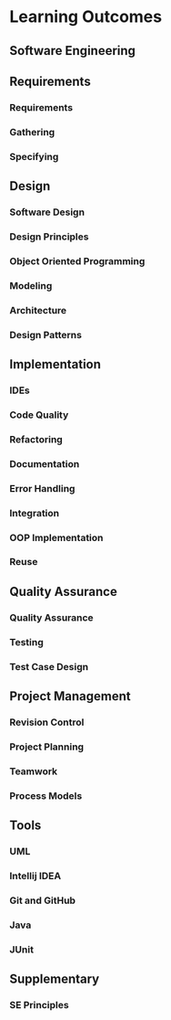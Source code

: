 <link rel="stylesheet" href="{{baseUrl}}/css/textbook.css">

<div class="website-content">

# Learning Outcomes

## Software Engineering

<include src="../softwareEngineering/prosAndCons/outcomes.md" />

## Requirements

### Requirements

<include src="../requirements/introduction/outcomes.md" />
<include src="../requirements/nonFunctionalRequirements/outcomes.md" />
<include src="../requirements/prioritizing/outcomes.md" />
<include src="../requirements/quality/outcomes.md" />

### Gathering

<include src="../gatheringRequirements/brainstorming/outcomes.md" />
<include src="../gatheringRequirements/userSurveys/outcomes.md" />
<include src="../gatheringRequirements/observation/outcomes.md" />
<include src="../gatheringRequirements/interviews/outcomes.md" />
<include src="../gatheringRequirements/focusGroups/outcomes.md" />
<include src="../gatheringRequirements/prototyping/outcomes.md" />
<include src="../gatheringRequirements/productSurveys/outcomes.md" />

### Specifying

<include src="../specifyingRequirements/prose/what/outcomes.md" />
<include src="../specifyingRequirements/featureList/what/outcomes.md" />

<include src="../specifyingRequirements/userStories/introduction/outcomes.md" />
<include src="../specifyingRequirements/userStories/details/outcomes.md" />
<include src="../specifyingRequirements/userStories/usage/outcomes.md" />

<include src="../specifyingRequirements/useCases/introduction/outcomes.md" />
<include src="../specifyingRequirements/useCases/identifying/outcomes.md" />
<include src="../specifyingRequirements/useCases/details/outcomes.md" />
<include src="../specifyingRequirements/useCases/usage/outcomes.md" />

<include src="../specifyingRequirements/glossary/what/outcomes.md" />
<include src="../specifyingRequirements/supplementaryRequirements/what/outcomes.md" />

## Design

### Software Design

<include src="../design/introduction/basic/outcomes.md" />
<include src="../design/introduction/multilevelDesign/outcomes.md" />

### Design Principles

<include src="../designPrinciples/abstraction/what/outcomes.md" />
<include src="../designPrinciples/coupling/what/outcomes.md" />
<include src="../designPrinciples/coupling/why/outcomes.md" />
<include src="../designPrinciples/coupling/how/outcomes.md" />
<include src="../designPrinciples/coupling/types/outcomes.md" />
<include src="../designPrinciples/cohesion/how/outcomes.md" />
<include src="../designPrinciples/cohesion/what/outcomes.md" />
<include src="../designPrinciples/cohesion/why/outcomes.md" />
<include src="../designPrinciples/dependencyInversionPrinciple/what/outcomes.md" />
<include src="../designPrinciples/openClosedPrinciple/what/outcomes.md" />

### Object Oriented Programming

<include src="../oopDesign/introduction/outcomes.md" />

<include src="../oopDesign/objects/basic/outcomes.md" />
<include src="../oopDesign/objects/abstraction/outcomes.md" />
<include src="../oopDesign/objects/encapsulation/outcomes.md" />

<include src="../oopDesign/classes/basic/outcomes.md" />
<include src="../oopDesign/classes/classLevelMembers/outcomes.md" />
<include src="../oopDesign/classes/enumerations/outcomes.md" />

<include src="../oopDesign/associations/basic/outcomes.md" />
<include src="../oopDesign/associations/navigability/outcomes.md" />
<include src="../oopDesign/associations/multiplicity/outcomes.md" />
<include src="../oopDesign/associations/dependencies/outcomes.md" />
<include src="../oopDesign/associations/composition/outcomes.md" />
<include src="../oopDesign/associations/aggregation/outcomes.md" />
<include src="../oopDesign/associations/associationClasses/outcomes.md" />

<include src="../oopDesign/inheritance/basic/outcomes.md" />
<include src="../oopDesign/inheritance/overriding/outcomes.md" />
<include src="../oopDesign/inheritance/overloading/outcomes.md" />
<include src="../oopDesign/inheritance/interfaces/outcomes.md" />
<include src="../oopDesign/inheritance/abstractClasses/outcomes.md" />
<include src="../oopDesign/inheritance/dynamicAndStaticBinding/outcomes.md" />
<include src="../oopDesign/inheritance/substitutability/outcomes.md" />

<include src="../oopDesign/polymorphism/introduction/outcomes.md" />
<include src="../oopDesign/polymorphism/basic/outcomes.md" />
<include src="../oopDesign/polymorphism/mechanism/outcomes.md" />

<include src="../oopDesign/conceptualizingSolution/introduction/outcomes.md" />
<include src="../oopDesign/conceptualizingSolution/basic/outcomes.md" />
<include src="../oopDesign/conceptualizingSolution/intermediate/outcomes.md" />

<include src="../oopDesign/faq/outcomes.md" />

### Modeling

<include src="../modeling/introduction/what/outcomes.md" />
<include src="../modeling/introduction/how/outcomes.md" />
<include src="../modeling/introduction/umlModels/outcomes.md" />

<include src="../modeling/modelingStructures/classDiagramsBasic/outcomes.md" />
<include src="../modeling/modelingStructures/classDiagramsIntermediate/outcomes.md" />
<include src="../modeling/modelingStructures/classDiagramsAdvanced/outcomes.md" />

<include src="../modeling/modelingStructures/objectDiagrams/outcomes.md" />

<include src="../modeling/modelingStructures/objectOrientedDomainModels/outcomes.md" />

<include src="../modeling/modelingStructures/deploymentDiagrams/outcomes.md" />
<include src="../modeling/modelingStructures/componentDiagrams/outcomes.md" />
<include src="../modeling/modelingStructures/packageDiagrams/outcomes.md" />
<include src="../modeling/modelingStructures/compositeStructureDiagrams/outcomes.md" />

<include src="../modeling/modelingBehaviors/activityDiagrams/outcomes.md" />

<include src="../modeling/modelingBehaviors/sequenceDiagramsBasic/outcomes.md" />
<include src="../modeling/modelingBehaviors/sequenceDiagramsIntermediate/outcomes.md" />
<include src="../modeling/modelingBehaviors/sequenceDiagramsAdvanced/outcomes.md" />

<include src="../modeling/modelingBehaviors/useCaseDiagrams/outcomes.md" />

<include src="../modeling/modelingBehaviors/timingDiagrams/outcomes.md" />
<include src="../modeling/modelingBehaviors/interactionOverviewDiagrams/outcomes.md" />
<include src="../modeling/modelingBehaviors/communicationDiagrams/outcomes.md" />
<include src="../modeling/modelingBehaviors/stateMachineDiagrams/outcomes.md" />

### Architecture

<include src="../architecture/introduction/what/outcomes.md" />
<include src="../architecture/architectureDiagrams/reading/outcomes.md" />
<include src="../architecture/architectureDiagrams/drawing/outcomes.md" />

<include src="../architecture/architecturalStyles/introduction/what/outcomes.md" />
<include src="../architecture/architecturalStyles/nTier/what/outcomes.md" />
<include src="../architecture/architecturalStyles/clientServer/what/outcomes.md" />
<include src="../architecture/architecturalStyles/transactionProcessing/what/outcomes.md" />
<include src="../architecture/architecturalStyles/serviceOriented/what/outcomes.md" />
<include src="../architecture/architecturalStyles/eventDriven/what/outcomes.md" />
<include src="../architecture/architecturalStyles/more/moreStyles/outcomes.md" />
<include src="../architecture/architecturalStyles/more/usingStyles/outcomes.md" />

### Design Patterns

<include src="../designPatterns/introduction/what/outcomes.md" />
<include src="../designPatterns/introduction/format/outcomes.md" />

<include src="../designPatterns/singleton/what/outcomes.md" />
<include src="../designPatterns/singleton/implementation/outcomes.md" />
<include src="../designPatterns/singleton/application/outcomes.md" />
<include src="../designPatterns/singleton/evaluation/outcomes.md" />

<include src="../designPatterns/abstractionOccurrence/what/outcomes.md" />

<include src="../designPatterns/facade/what/outcomes.md" />

<include src="../designPatterns/command/what/outcomes.md" />

<include src="../designPatterns/modelViewController/what/outcomes.md" />

<include src="../designPatterns/observer/what/outcomes.md" />

<include src="../designPatterns/more/combiningDesignPatterns/outcomes.md" />
<include src="../designPatterns/more/otherDesignPatterns/outcomes.md" />
<include src="../designPatterns/more/usingDesignPatterns/outcomes.md" />
<include src="../designPatterns/more/otherTypesOfPatterns/outcomes.md" />

## Implementation

### IDEs

<include src="../ides/introduction/what/outcomes.md" />
<include src="../ides/debugging/what/outcomes.md" />

### Code Quality

<include src="../codeQuality/introduction/basic/outcomes.md" />

<include src="../codeQuality/maximiseReadability/introduction/outcomes.md" />
<include src="../codeQuality/maximiseReadability/basic/outcomes.md" />
<include src="../codeQuality/maximiseReadability/intermediate/outcomes.md" />
<include src="../codeQuality/maximiseReadability/advanced/outcomes.md" />

<include src="../codeQuality/followStandard/introduction/outcomes.md" />
<include src="../codeQuality/followStandard/basic/outcomes.md" />
<include src="../codeQuality/followStandard/intermediate/outcomes.md" />

<include src="../codeQuality/nameWell/introduction/outcomes.md" />
<include src="../codeQuality/nameWell/basic/outcomes.md" />
<include src="../codeQuality/nameWell/intermediate/outcomes.md" />

<include src="../codeQuality/avoidShortcuts/introduction/outcomes.md" />
<include src="../codeQuality/avoidShortcuts/basic/outcomes.md" />
<include src="../codeQuality/avoidShortcuts/intermediate/outcomes.md" />

<include src="../codeQuality/commentMinimally/introduction/outcomes.md" />
<include src="../codeQuality/commentMinimally/basic/outcomes.md" />
<include src="../codeQuality/commentMinimally/intermediate/outcomes.md" />

### Refactoring

<include src="../refactoring/what/outcomes.md" />
<include src="../refactoring/how/outcomes.md" />
<include src="../refactoring/when/outcomes.md" />

### Documentation

<include src="../documentation/introduction/what/outcomes.md" />

<include src="../documentation/guidelines/goTopDown/what/outcomes.md" />
<include src="../documentation/guidelines/goTopDown/why/outcomes.md" />
<include src="../documentation/guidelines/goTopDown/how/outcomes.md" />

<include src="../documentation/guidelines/aimForComprehensibility/what/outcomes.md" />
<include src="../documentation/guidelines/aimForComprehensibility/how/outcomes.md" />

<include src="../documentation/guidelines/documentMinimally/how/outcomes.md" />
<include src="../documentation/guidelines/documentMinimally/what/outcomes.md" />

<include src="../documentation/tools/javaDoc/how/outcomes.md" />
<include src="../documentation/tools/javaDoc/what/outcomes.md" />

<include src="../documentation/tools/markdown/what/outcomes.md" />
<include src="../documentation/tools/markdown/how/outcomes.md" />

<include src="../documentation/tools/asciiDoc/what/outcomes.md" />

### Error Handling

<include src="../errorHandling/introduction/what/outcomes.md" />

<include src="../errorHandling/exceptions/what/outcomes.md" />
<include src="../errorHandling/exceptions/how/outcomes.md" />
<include src="../errorHandling/exceptions/when/outcomes.md" />

<include src="../errorHandling/assertions/what/outcomes.md" />
<include src="../errorHandling/assertions/how/outcomes.md" />
<include src="../errorHandling/assertions/when/outcomes.md" />

<include src="../errorHandling/logging/what/outcomes.md" />
<include src="../errorHandling/logging/why/outcomes.md" />
<include src="../errorHandling/logging/how/outcomes.md" />

<include src="../errorHandling/assertions/exceptionsVsAssertions/outcomes.md" />

<include src="../errorHandling/defensiveProgramming/what/outcomes.md" />
<include src="../errorHandling/defensiveProgramming/compulsoryAssociations/outcomes.md" />
<include src="../errorHandling/defensiveProgramming/1to1Associations/outcomes.md" />
<include src="../errorHandling/defensiveProgramming/referentialIntegrity/outcomes.md" />
<include src="../errorHandling/defensiveProgramming/when/outcomes.md" />

<include src="../errorHandling/designByContract/what/outcomes.md" />

### Integration

<include src="../integration/introduction/what/outcomes.md" />

<include src="../integration/approaches/lateVsEarly/outcomes.md" />
<include src="../integration/approaches/bigBangVsIncremental/outcomes.md" />
<include src="../integration/approaches/topDownVsBottomUp/outcomes.md" />

<include src="../integration/buildAutomation/what/outcomes.md" />
<include src="../integration/buildAutomation/continuousIntegrationDeployment/outcomes.md" />

### OOP Implementation

<include src="../oopImplementation/classes/outcomes.md" />
<include src="../oopImplementation/associations/outcomes.md" />
<include src="../oopImplementation/dependencies/outcomes.md" />
<include src="../oopImplementation/composition/outcomes.md" />
<include src="../oopImplementation/aggregation/outcomes.md" />
<include src="../oopImplementation/associationClasses/outcomes.md" />
<include src="../oopImplementation/inheritance/outcomes.md" />
<include src="../oopImplementation/overriding/outcomes.md" />
<include src="../oopImplementation/overloading/outcomes.md" />
<include src="../oopImplementation/interfaces/outcomes.md" />
<include src="../oopImplementation/abstractClasses/outcomes.md" />
<include src="../oopImplementation/polymorphism/outcomes.md" />
<include src="../oopImplementation/substitutability/outcomes.md" />

### Reuse

<include src="../reuse/introduction/what/outcomes.md" />
<include src="../reuse/introduction/when/outcomes.md" />

<include src="../reuse/apis/what/outcomes.md" />
<include src="../reuse/apis/designingAPIs/outcomes.md" />

<include src="../reuse/libraries/what/outcomes.md" />
<include src="../reuse/libraries/how/outcomes.md" />

<include src="../reuse/frameworks/what/outcomes.md" />
<include src="../reuse/frameworks/frameworksVsLibraries/outcomes.md" />

<include src="../reuse/platforms/what/outcomes.md" />

<include src="../reuse/cloudComputing/what/outcomes.md" />
<include src="../reuse/cloudComputing/services/outcomes.md" />

## Quality Assurance

### Quality Assurance

<include src="../qualityAssurance/introduction/what/outcomes.md" />
<include src="../qualityAssurance/introduction/validationVsVerification/outcomes.md" />

<include src="../qualityAssurance/codeReviews/what/outcomes.md" />
<include src="../qualityAssurance/staticAnalysis/what/outcomes.md" />
<include src="../qualityAssurance/formalVerification/what/outcomes.md" />

### Testing

<include src="../testing/introduction/what/outcomes.md" />
<include src="../testing/introduction/testability/outcomes.md" />

<include src="../testing/testingTypes/unitTesting/what/outcomes.md" />
<include src="../testing/testingTypes/unitTesting/stubs/outcomes.md" />
<include src="../testing/testingTypes/unitTesting/mocks/outcomes.md" />

<include src="../testing/testingTypes/integrationTesting/what/outcomes.md" />

<include src="../testing/testingTypes/systemTesting/what/outcomes.md" />

<include src="../testing/testingTypes/alphaBetaTesting/what/outcomes.md" />

<include src="../testing/testingTypes/developerTesting/what/outcomes.md" />
<include src="../testing/testingTypes/developerTesting/why/outcomes.md" />

<include src="../testing/testingTypes/exploratoryVsScriptedTesting/what/outcomes.md" />
<include src="../testing/testingTypes/exploratoryVsScriptedTesting/when/outcomes.md" />

<include src="../testing/testingTypes/acceptanceTesting/what/outcomes.md" />
<include src="../testing/testingTypes/acceptanceTesting/acceptanceVsSystemTesting/outcomes.md" />

<include src="../testing/testingTypes/regressionTesting/what/outcomes.md" />

<include src="../testing/testAutomation/what/outcomes.md" />
<include src="../testing/testAutomation/testingTextUis/outcomes.md" />
<include src="../testing/testAutomation/usingTestDrivers/outcomes.md" />
<include src="../testing/testAutomation/tools/outcomes.md" />
<include src="../testing/testAutomation/testingGuis/outcomes.md" />

<include src="../testing/testCoverage/what/outcomes.md" />
<include src="../testing/testCoverage/how/outcomes.md" />

<include src="../testing/dependencyInjection/what/outcomes.md" />
<include src="../testing/dependencyInjection/how/outcomes.md" />

<include src="../testing/tdd/what/outcomes.md" />
<include src="../testing/tdd/how/outcomes.md" />

### Test Case Design

<include src="../testCaseDesign/introduction/what/outcomes.md" />
<include src="../testCaseDesign/introduction/positiveVsNegative/outcomes.md" />
<include src="../testCaseDesign/introduction/blackVsGlass/outcomes.md" />

<include src="../testCaseDesign/equivalencePartitions/what/outcomes.md" />
<include src="../testCaseDesign/equivalencePartitions/basic/outcomes.md" />
<include src="../testCaseDesign/equivalencePartitions/intermediate/outcomes.md" />

<include src="../testCaseDesign/boundaryValueAnalysis/what/outcomes.md" />
<include src="../testCaseDesign/boundaryValueAnalysis/how/outcomes.md" />

<include src="../testCaseDesign/combiningTestInputs/why/outcomes.md" />
<include src="../testCaseDesign/combiningTestInputs/combinationStrategies/outcomes.md" />
<include src="../testCaseDesign/combiningTestInputs/heuristicValid/outcomes.md" />
<include src="../testCaseDesign/combiningTestInputs/heuristicInvalid/outcomes.md" />
<include src="../testCaseDesign/combiningTestInputs/mix/outcomes.md" />

<include src="../testCaseDesign/more/testingUseCases/outcomes.md" />

<include src="../testCaseDesign/summary/recap/outcomes.md" />
<include src="../testCaseDesign/summary/exercises/outcomes.md" />

## Project Management

### Revision Control

<include src="../revisionControl/what/outcomes.md" />
<include src="../revisionControl/otherNames/outcomes.md" />
<include src="../revisionControl/repositories/outcomes.md" />
<include src="../revisionControl/savingHistory/outcomes.md" />
<include src="../revisionControl/usingHistory/outcomes.md" />
<include src="../revisionControl/remoteRepositories/outcomes.md" />
<include src="../revisionControl/branching/outcomes.md" />
<include src="../revisionControl/drcsVsCrcs/outcomes.md" />
<include src="../revisionControl/forkingWorkflow/outcomes.md" />
<include src="../revisionControl/featureBranchFlow/outcomes.md" />
<include src="../revisionControl/centralizedFlow/outcomes.md" />

### Project Planning

<include src="../projectPlanning/workBreakdownStructure/outcomes.md" />
<include src="../projectPlanning/milestones/outcomes.md" />
<include src="../projectPlanning/buffers/outcomes.md" />
<include src="../projectPlanning/issueTrackers/outcomes.md" />
<include src="../projectPlanning/ganttCharts/outcomes.md" />
<include src="../projectPlanning/pertCharts/outcomes.md" />

### Teamwork

<include src="../teamwork/teamStructures/outcomes.md" />

### Process Models

<include src="../processModels/introduction/what/outcomes.md" />
<include src="../processModels/introduction/sequentialModels/outcomes.md" />
<include src="../processModels/introduction/iterativeModels/outcomes.md" />
<include src="../processModels/introduction/agileModels/outcomes.md" />

<include src="../processModels/exampleProcessModels/xp/outcomes.md" />
<include src="../processModels/exampleProcessModels/scrum/outcomes.md" />
<include src="../processModels/exampleProcessModels/unifiedProcess/outcomes.md" />

<include src="../processModels/more/cmmi/outcomes.md" />

<include src="../processModels/summary/recap/outcomes.md" />

## Tools

### UML

<include src="../uml/classDiagrams/introduction/what/outcomes.md" />

<include src="../uml/classDiagrams/classes/what/outcomes.md" />

<include src="../uml/classDiagrams/associations/basic/outcomes.md" />
<include src="../uml/classDiagrams/associations/navigability/outcomes.md" />
<include src="../uml/classDiagrams/associations/roles/outcomes.md" />
<include src="../uml/classDiagrams/associations/labels/outcomes.md" />
<include src="../uml/classDiagrams/associations/multiplicity/outcomes.md" />

<include src="../uml/classDiagrams/dependencies/what/outcomes.md" />

<include src="../uml/classDiagrams/associationsAsAttributes/what/outcomes.md" />

<include src="../uml/classDiagrams/enumerations/what/outcomes.md" />

<include src="../uml/classDiagrams/classLevelMembers/what/outcomes.md" />

<include src="../uml/classDiagrams/associationClasses/what/outcomes.md" />

<include src="../uml/classDiagrams/composition/what/outcomes.md" />

<include src="../uml/classDiagrams/aggregation/what/outcomes.md" />

<include src="../uml/classDiagrams/classInheritance/what/outcomes.md" />
<include src="../uml/classDiagrams/abstractClasses/what/outcomes.md" />
<include src="../uml/classDiagrams/interfaces/what/outcomes.md" />

<include src="../uml/sequenceDiagrams/introduction/outcomes.md" />
<include src="../uml/sequenceDiagrams/basic/outcomes.md" />
<include src="../uml/sequenceDiagrams/objectCreation/outcomes.md" />
<include src="../uml/sequenceDiagrams/objectDeletion/outcomes.md" />
<include src="../uml/sequenceDiagrams/loops/outcomes.md" />
<include src="../uml/sequenceDiagrams/selfInvocation/outcomes.md" />
<include src="../uml/sequenceDiagrams/alternativePaths/outcomes.md" />
<include src="../uml/sequenceDiagrams/optionalPaths/outcomes.md" />
<include src="../uml/sequenceDiagrams/parallelPaths/outcomes.md" />
<include src="../uml/sequenceDiagrams/referenceFrames/outcomes.md" />
<include src="../uml/sequenceDiagrams/minimalNotation/outcomes.md" />

<include src="../uml/objectDiagrams/introduction/outcomes.md" />
<include src="../uml/objectDiagrams/objects/outcomes.md" />
<include src="../uml/objectDiagrams/objectStructures/outcomes.md" />

<include src="../uml/activityDiagrams/introduction/what/outcomes.md" />
<include src="../uml/activityDiagrams/basicNotations/linearPaths/outcomes.md" />
<include src="../uml/activityDiagrams/basicNotations/alternatePaths/outcomes.md" />
<include src="../uml/activityDiagrams/basicNotations/parallelPaths/outcomes.md" />
<include src="../uml/activityDiagrams/basicNotations/rakes/outcomes.md" />
<include src="../uml/activityDiagrams/basicNotations/swimlanes/outcomes.md" />
<include src="../uml/activityDiagrams/basicNotations/combined/outcomes.md" />

<include src="../uml/notes/notes/outcomes.md" />
<include src="../uml/notes/constraints/outcomes.md" />

<include src="../uml/miscellaneous/objectVsClassDiagrams/outcomes.md" />

### Intellij IDEA

<include src="../intellij/projectSetup/outcomes.md" />
<include src="../intellij/codeNavigation/outcomes.md" />
<include src="../intellij/productivityShortcuts/outcomes.md" />
<include src="../intellij/debuggingBasic/outcomes.md" />
<include src="../intellij/debuggingIntermediate/outcomes.md" />
<include src="../intellij/refactoring/outcomes.md" />

### Git and GitHub

<include src="../gitAndGithub/init/outcomes.md" />
<include src="../gitAndGithub/commit/outcomes.md" />
<include src="../gitAndGithub/ignore/outcomes.md" />
<include src="../gitAndGithub/tag/outcomes.md" />
<include src="../gitAndGithub/checkout/outcomes.md" />
<include src="../gitAndGithub/stash/outcomes.md" />
<include src="../gitAndGithub/clone/outcomes.md" />
<include src="../gitAndGithub/pull/outcomes.md" />
<include src="../gitAndGithub/push/outcomes.md" />
<include src="../gitAndGithub/branch/outcomes.md" />
<include src="../gitAndGithub/mergeConflicts/outcomes.md" />
<include src="../gitAndGithub/createPRs/outcomes.md" />
<include src="../gitAndGithub/managePRs/outcomes.md" />
<include src="../gitAndGithub/forkingWorkflow/outcomes.md" />

### Java

<include src="../javaTools/collections/outcomes.md" />
<include src="../javaTools/enums/outcomes.md" />
<include src="../javaTools/varargs/outcomes.md" />
<include src="../javaTools/javaFXBasic/outcomes.md" />
<include src="../javaTools/streamsBasic/outcomes.md" />

### JUnit

<include src="../junit/basic/outcomes.md" />
<include src="../junit/intermediate/outcomes.md" />

## Supplementary

### SE Principles

<include src="../principles/what/outcomes.md" />
<include src="../principles/singleResponsibilityPrinciple/outcomes.md" />
<include src="../principles/interfaceSegregationPrinciple/outcomes.md" />
<include src="../principles/liskovSubstitutionPrinciple/outcomes.md" />
<include src="../principles/dependencyInversionPrinciple/outcomes.md" />
<include src="../principles/solidPrinciples/outcomes.md" />
<include src="../principles/separationOfConcernsPrinciple/outcomes.md" />
<include src="../principles/lawOfDemeter/outcomes.md" />
<include src="../principles/brooksLaw/outcomes.md" />
<include src="../principles/yagniPrinciple/outcomes.md" />
<include src="../principles/dryPrinciple/outcomes.md" />
